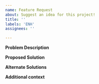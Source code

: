 ```yaml
---
name: Feature Request
about: Suggest an idea for this project!
title: ''
labels: 'ENH'
assignees: ''

---
```


**Problem Description**
<!-- A clear and concise description of what the problem is. Ex. It would be better if [...] -->


**Proposed Solution**
<!-- A clear and concise description of what you want to happen -->


**Alternate Solutions**
<!-- A clear and concise description of any alternative solutions or features you've considered -->


**Additional context**
<!-- Add any other context or screenshots about the feature request here -->

